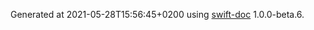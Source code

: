 Generated at 2021-05-28T15:56:45+0200 using [swift-doc](https://github.com/SwiftDocOrg/swift-doc) 1.0.0-beta.6.
